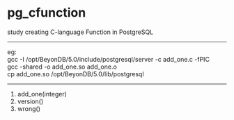 # pg_cfunction

study creating C-language Function in PostgreSQL

------------------------------------------------
eg:  
     gcc -I /opt/BeyonDB/5.0/include/postgresql/server -c add_one.c -fPIC            
     gcc -shared -o add_one.so add_one.o               
     cp  add_one.so  /opt/BeyonDB/5.0/lib/postgresql             
     
-----------------------------------------------------     
1. add_one(integer)             
2. version()        
3. wrong()          
